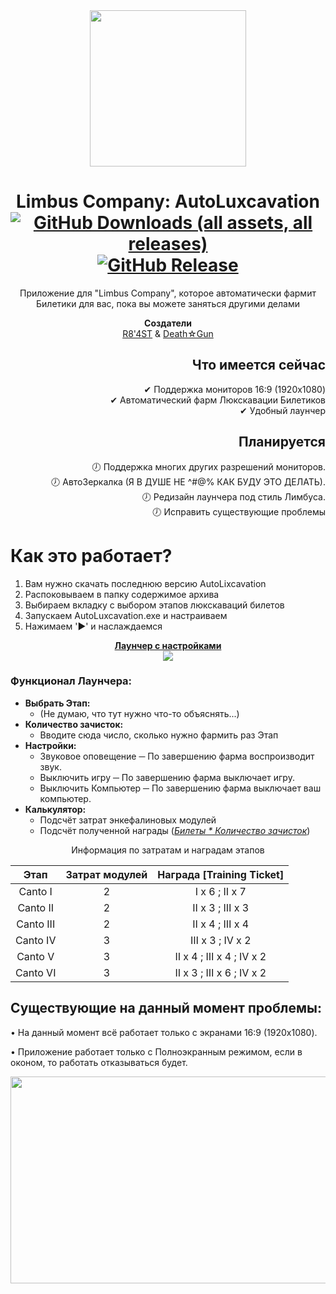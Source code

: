 <div align="center">
<a href="https://github.com/R8-4ST/LimbusCompany-AutoLuxcavation">
<img src="https://github.com/RaytFost/LimbusCompany-AutoLuxcavation/assets/151665551/7e18ccae-b132-4b28-b3d6-aa7818f4a631"
      width="250"
      height="250"/>
</a>

# Limbus Company: AutoLuxcavation <br/>[![GitHub Downloads (all assets, all releases)](https://img.shields.io/github/downloads/R8-4ST/LimbusCompany-AutoLuxcavation/total?style=plastic&label=%D0%97%D0%B0%D0%B3%D1%80%D1%83%D0%B7%D0%BE%D0%BA&labelColor=A53A00&color=FF6101)](../../releases) [![GitHub Release](https://img.shields.io/github/v/release/R8-4ST/LimbusCompany-AutoLuxcavation?style=plastic&label=%D0%9F%D0%BE%D1%81%D0%BB%D0%B5%D0%B4%D0%BD%D1%8F%D1%8F%20%D0%B2%D0%B5%D1%80%D1%81%D0%B8%D1%8F&labelColor=03474B&color=007E87)](../../releases/latest)

Приложение для "Limbus Company", которое автоматически фармит Билетики для вас, пока вы можете заняться другими делами

<b>Создатели</b><br/>[R8'4ST](https://github.com/RaytFost) & [Death☆Gun](https://github.com/LoGundes)
</div>

<div align="right">
  
## Что имеется сейчас
✔ Поддержка мониторов 16:9 (1920x1080)<br/>
✔ Автоматический фарм Люкскавации Билетиков<br/>
✔ Удобный лаунчер

## Планируется
🕖 Поддержка многих других разрешений мониторов.<br/>
🕖 АвтоЗеркалка (Я В ДУШЕ НЕ ^#@% КАК БУДУ ЭТО ДЕЛАТЬ).<br/>
🕖 Редизайн лаунчера под стиль Лимбуса.<br/>
🕖 Исправить существующие проблемы
</div>


# Как это работает?
1. Вам нужно скачать последнюю версию AutoLixcavation
2. Распоковываем в папку содержимое архива
3. Выбираем вкладку с выбором этапов люкскаваций билетов
4. Запускаем AutoLuxcavation.exe и настраиваем
5. Нажимаем '►' и наслаждаемся

<div align="center">
<b><ins>Лаунчер с настройками</ins></b>
<br/><img src="https://github.com/R8-4ST/LimbusCompany-AutoLuxcavation/assets/151665551/c058aaae-3122-46e5-ad6d-a4acfc5cfb85"/>
</div>

### Функционал Лаунчера:
- <b>Выбрать Этап:</b>
  - (Не думаю, что тут нужно что-то объяснять...)
- <b>Количество зачисток:</b>
  - Вводите сюда число, сколько нужно фармить раз Этап
- <b>Настройки:</b>
  - Звуковое оповещение ─ По завершению фарма воспроизводит звук.
  - Выключить игру ─ По завершению фарма выключает игру.
  - Выключить Компьютер ─ По завершению фарма выключает ваш компьютер.
- <b>Калькулятор:</b>
  - Подсчёт затрат энкефалиновых модулей
  - Подсчёт полученной награды (<i><ins>Билеты * Количество зачисток</ins></i>)

<div align="center">
Информация по затратам и наградам этапов
  
| Этап          | Затрат модулей | Награда [Training Ticket] |
|:-------------:|:--------------:|:-------------------------:|
| Canto I       | 2              | Ⅰ x 6 ; Ⅱ x 7             |
| Canto II      | 2              | Ⅱ x 3 ; Ⅲ x 3            |
| Canto III     | 2              | Ⅱ x 4 ; Ⅲ x 4            |
| Canto IV      | 3              | Ⅲ x 3 ; Ⅳ x 2           |
| Canto V       | 3              | Ⅱ x 4 ; Ⅲ x 4 ; Ⅳ x 2   |
| Canto VI      | 3              | Ⅱ x 3 ; Ⅲ x 6 ; Ⅳ x 2   |
</div>


## Существующие на данный момент проблемы:
• На данный момент всё работает только с экранами 16:9 (1920x1080).

• Приложение работает только с Полноэкранным режимом, если в оконом, то работать отказываться будет.
<div align="center">
<img src="https://github.com/R8-4ST/LimbusCompany-AutoLuxcavation/assets/151665551/f6c70170-ca52-4e21-9d94-2b6b247fd63e"
      width="803"
      height="331"/>
</div>
